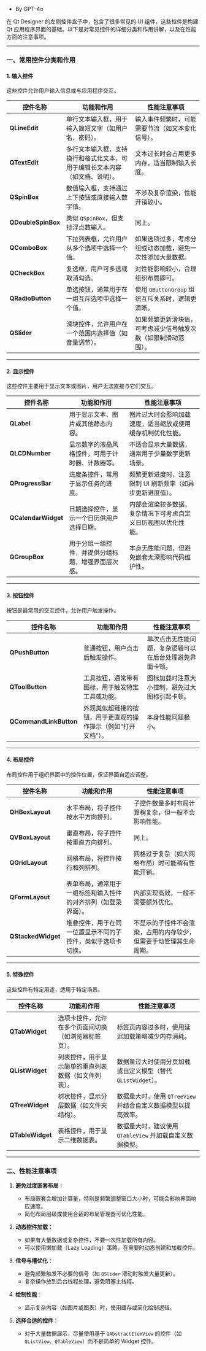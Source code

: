 - By GPT-4o

在 Qt Designer 的左侧控件盒子中，包含了很多常见的 UI 组件，这些控件是构建 Qt 应用程序界面的基础。以下是对常见控件的详细分类和作用讲解，以及在性能方面的注意事项。

---

### **一、常用控件分类和作用**

#### **1. 输入控件**
这些控件允许用户输入信息或与应用程序交互。

| 控件名称         | 功能和作用                                                                 | 性能注意事项                                                                 |
|------------------|--------------------------------------------------------------------------|------------------------------------------------------------------------------|
| **QLineEdit**    | 单行文本输入框，用于输入简短文字（如用户名、密码）。                          | 输入事件频繁时，可能需要节流（如文本变化信号）。                             |
| **QTextEdit**    | 多行文本输入框，支持换行和格式化文本，可用于编辑长文本内容（如文档、说明）。      | 文本过长时会占用更多内存，适当限制输入长度。                                  |
| **QSpinBox**     | 数值输入框，支持通过上下按钮或直接输入数字值。                                | 不涉及复杂渲染，性能开销较小。                                               |
| **QDoubleSpinBox**| 类似 `QSpinBox`，但支持浮点数输入。                                          | 同上。                                                                      |
| **QComboBox**    | 下拉列表框，允许用户从多个选项中选择一个值。                                  | 如果选项过多，考虑分组或动态加载，避免一次性添加大量数据。                   |
| **QCheckBox**    | 复选框，用户可多选或取消勾选。                                              | 对性能影响较小，合理组织布局即可。                                           |
| **QRadioButton** | 单选按钮，通常用于在一组互斥选项中选择一个值。                                | 使用 `QButtonGroup` 组织互斥关系时，逻辑更清晰。                            |
| **QSlider**      | 滑块控件，允许用户在一个范围内选择值（如音量调节）。                          | 如果频繁更新滑块值，可考虑减少信号触发次数（如限制滑动范围）。               |

---

#### **2. 显示控件**
这些控件主要用于显示文本或图片，用户无法直接与它们交互。

| 控件名称       | 功能和作用                                                             | 性能注意事项                                                                  |
|----------------|----------------------------------------------------------------------|-------------------------------------------------------------------------------|
| **QLabel**    | 用于显示文本、图片或其他静态内容。                                        | 图片过大时会影响加载速度，适当缩放或使用缓存机制优化性能。                      |
| **QLCDNumber**| 显示数字的液晶风格控件，可用于计时器、计数器等。                           | 不适合显示大量数据，通常用于少量数字更新场景。                                 |
| **QProgressBar**| 进度条控件，常用于显示任务的进度。                                       | 频繁更新进度时，注意限制 UI 刷新频率（如异步更新进度值）。                    |
| **QCalendarWidget**| 日期选择控件，显示一个日历供用户选择日期。                              | 内部会渲染较多数据，复杂情况下可考虑自定义日历视图以优化性能。                |
| **QGroupBox** | 用于分组一组控件，并提供分组标题，增强界面层次感。                         | 本身无性能问题，但避免嵌套太深影响代码维护性。                                 |

---

#### **3. 按钮控件**
按钮是最常用的交互控件，允许用户触发操作。

| 控件名称         | 功能和作用                                                     | 性能注意事项                                                                 |
|------------------|--------------------------------------------------------------|----------------------------------------------------------------------------|
| **QPushButton**  | 普通按钮，用户点击后触发操作。                                  | 单次点击无性能问题，复杂逻辑可以在后台处理避免界面卡顿。                     |
| **QToolButton**  | 工具按钮，通常带有图标，用于触发特定工具或功能。                  | 图标加载时注意大小控制，避免过大图标引起卡顿。                              |
| **QCommandLinkButton**| 外观类似超链接的按钮，用于更直观的操作提示（例如“打开文档”）。 | 本身性能问题极小。                                                         |

---

#### **4. 布局控件**
布局控件用于组织界面中的控件位置，保证界面自适应调整。

| 控件名称         | 功能和作用                                                         | 性能注意事项                                                                 |
|------------------|------------------------------------------------------------------|----------------------------------------------------------------------------|
| **QHBoxLayout**  | 水平布局，将子控件按水平方向排列。                                  | 子控件数量多时布局计算稍复杂，但一般不会影响性能。                          |
| **QVBoxLayout**  | 垂直布局，将子控件按垂直方向排列。                                  | 同上。                                                                     |
| **QGridLayout**  | 网格布局，将控件按行和列排列。                                      | 网格过于复杂（如大网格布局）时可能稍有性能开销。                            |
| **QFormLayout**  | 表单布局，通常用于一组标签和输入控件的对齐排列（如登录界面）。          | 内部实现高效，一般不需要额外优化。                                          |
| **QStackedWidget**| 堆叠控件，用于在同一位置显示不同的子控件，类似于选项卡切换。          | 不显示的子控件不会渲染，占用的内存较少，但需要手动管理其生命周期。           |

---

#### **5. 特殊控件**
这些控件有特定用途，适用于特定场景。

| 控件名称             | 功能和作用                                                          | 性能注意事项                                                                 |
|----------------------|-------------------------------------------------------------------|----------------------------------------------------------------------------|
| **QTabWidget**       | 选项卡控件，允许在多个页面间切换（如浏览器标签页）。                   | 标签页内容过多时，使用延迟加载策略减少内存消耗。                            |
| **QListWidget**      | 列表控件，用于显示简单的垂直列表数据（如文件列表）。                   | 数据量过大时使用分页加载或自定义模型（替代 `QListWidget`）。               |
| **QTreeWidget**      | 树状控件，显示分层数据（如文件夹结构）。                              | 数据量大时，使用 `QTreeView` 并结合自定义数据模型以提高效率。               |
| **QTableWidget**     | 表格控件，用于显示二维数据表。                                       | 数据量大时，建议使用 `QTableView` 并加载自定义数据模型。                   |

---

### **二、性能注意事项**
1. **避免过度嵌套布局**：
   - 布局嵌套会增加计算量，特别是频繁调整窗口大小时，可能会影响界面响应速度。
   - 简化布局层级或使用合适的布局管理器可优化性能。

2. **动态控件加载**：
   - 如果有大量数据或复杂控件，不要一次性加载所有内容。
   - 可以使用懒加载（Lazy Loading）策略，在需要时动态创建和加载控件。

3. **信号与槽优化**：
   - 避免频繁触发不必要的信号（如 `QSlider` 滑动时触发大量更新）。
   - 复杂操作放到后台线程处理，避免阻塞主线程。

4. **绘制性能**：
   - 显示复杂内容（如图片或图表）时，使用缓存或简化绘制逻辑。

5. **选择合适的控件**：
   - 对于大量数据展示，尽量使用基于 `QAbstractItemView` 的控件（如 `QListView`、`QTableView`）而不是简单的 Widget 控件。
